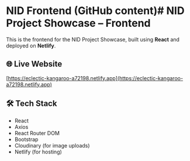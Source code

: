 # NID Frontend (GitHub content)# NID Project Showcase – Frontend

This is the frontend for the NID Project Showcase, built using **React** and deployed on **Netlify**.

## 🌐 Live Website

[https://eclectic-kangaroo-a72198.netlify.app](https://eclectic-kangaroo-a72198.netlify.app)

## 🛠️ Tech Stack

- React
- Axios
- React Router DOM
- Bootstrap
- Cloudinary (for image uploads)
- Netlify (for hosting)

